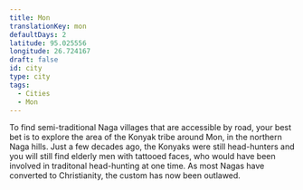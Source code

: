 ```yaml
---
title: Mon
translationKey: mon
defaultDays: 2
latitude: 95.025556
longitude: 26.724167
draft: false
id: city
type: city
tags:
  - Cities
  - Mon
---
```

To find semi-traditional Naga villages that are accessible by road, your best bet is to explore the area of the Konyak tribe around Mon, in the northern Naga hills. Just a few decades ago, the Konyaks were still head-hunters and you will still find elderly men with tattooed faces, who would have been involved in traditonal head-hunting at one time. As most Nagas have converted to Christianity, the custom has now been outlawed.